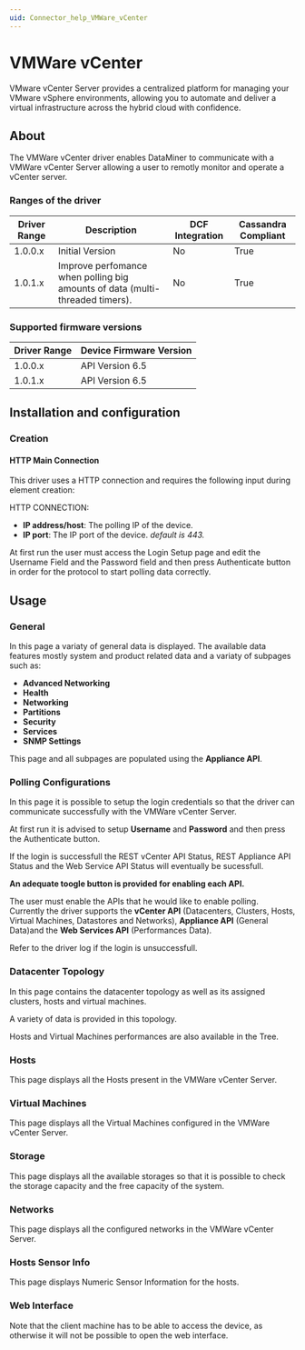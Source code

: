 ```yaml
---
uid: Connector_help_VMWare_vCenter
---
```


# VMWare vCenter

VMware vCenter Server provides a centralized platform for managing your VMware vSphere environments, allowing you to automate and deliver a virtual infrastructure across the hybrid cloud with confidence.

## About

The VMWare vCenter driver enables DataMiner to communicate with a VMWare vCenter Server allowing a user to remotly monitor and operate a vCenter server.

### Ranges of the driver

| **Driver Range** | **Description**                                                              | **DCF Integration** | **Cassandra Compliant** |
|------------------|------------------------------------------------------------------------------|---------------------|-------------------------|
| 1.0.0.x          | Initial Version                                                              | No                  | True                    |
| 1.0.1.x          | Improve perfomance when polling big amounts of data (multi-threaded timers). | No                  | True                    |

### Supported firmware versions

| **Driver Range** | **Device Firmware Version** |
|------------------|-----------------------------|
| 1.0.0.x          | API Version 6.5             |
| 1.0.1.x          | API Version 6.5             |

## Installation and configuration

### Creation

#### HTTP Main Connection

This driver uses a HTTP connection and requires the following input during element creation:

HTTP CONNECTION:

- **IP address/host**: The polling IP of the device.
- **IP port**: The IP port of the device. *default is 443.*

At first run the user must access the Login Setup page and edit the Username Field and the Password field and then press Authenticate button in order for the protocol to start polling data correctly.

## Usage

### General

In this page a variaty of general data is displayed. The available data features mostly system and product related data and a variaty of subpages such as:

- **Advanced Networking**
- **Health**
- **Networking**
- **Partitions**
- **Security**
- **Services**
- **SNMP Settings**

This page and all subpages are populated using the **Appliance API**.

### Polling Configurations

In this page it is possible to setup the login credentials so that the driver can communicate successfully with the VMWare vCenter Server.

At first run it is advised to setup **Username** and **Password** and then press the Authenticate button.

If the login is successfull the REST vCenter API Status, REST Appliance API Status and the Web Service API Status will eventually be sucessfull.

**An adequate toogle button is provided for enabling each API.**

The user must enable the APIs that he would like to enable polling. Currently the driver supports the **vCenter API** (Datacenters, Clusters, Hosts, Virtual Machines, Datastores and Networks), **Appliance API** (General Data)and the **Web Services API** (Performances Data).

Refer to the driver log if the login is unsuccessfull.

### Datacenter Topology

In this page contains the datacenter topology as well as its assigned clusters, hosts and virtual machines.

A variety of data is provided in this topology.

Hosts and Virtual Machines performances are also available in the Tree.

### Hosts

This page displays all the Hosts present in the VMWare vCenter Server.

### Virtual Machines

This page displays all the Virtual Machines configured in the VMWare vCenter Server.

### Storage

This page displays all the available storages so that it is possible to check the storage capacity and the free capacity of the system.

### Networks

This page displays all the configured networks in the VMWare vCenter Server.

### Hosts Sensor Info

This page displays Numeric Sensor Information for the hosts.

### Web Interface

Note that the client machine has to be able to access the device, as otherwise it will not be possible to open the web interface.
